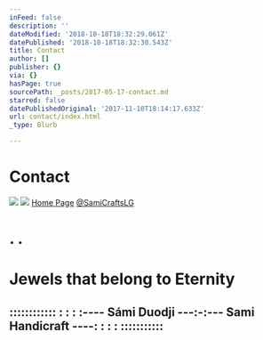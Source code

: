 ```yaml
---
inFeed: false
description: ''
dateModified: '2018-10-18T18:32:29.061Z'
datePublished: '2018-10-18T18:32:30.543Z'
title: Contact
author: []
publisher: {}
via: {}
hasPage: true
sourcePath: _posts/2017-05-17-contact.md
starred: false
datePublishedOriginal: '2017-11-10T18:14:17.633Z'
url: contact/index.html
_type: Blurb

---
```

# **Contact**
![](https://the-grid-user-content.s3-us-west-2.amazonaws.com/6b540b87-8378-475a-bda7-d35cb83955da.jpg)
![](https://the-grid-user-content.s3-us-west-2.amazonaws.com/e2166030-7b15-4303-83e6-b2d6cce4960a.png)
[Home Page][0]
[@SamiCraftsLG][1]

# **. .**

# Jewels that belong to Eternity

## **:::::::::::: : : : :---- Sámi Duodji ---:-:--- Sami Handicraft ----: : : : :::::::::::**

[0]: https://thegrid.ai/lgsamicrafts/
[1]: https://twitter.com/SamiCraftsLG